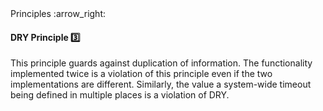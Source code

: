 <link rel="stylesheet" href="{{baseUrl}}/css/textbook.css">

<div class="website-content">

<div id="path">Principles :arrow_right: </div>

<div id="title">

#### DRY Principle :three:

</div>

<div id="body">

<tip-box type="primary">

<include src="../../common/definitions.md#def-dry-principle" />

</tip-box>

This principle guards against duplication of information. The functionality implemented twice is a violation of this principle even if the two implementations are different. Similarly, the value a system-wide timeout being defined in multiple places is a violation of DRY.


</div>

</div>
